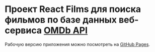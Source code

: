 # Проект React Films для поиска фильмов по базе данных веб-сервиса <a href="https://www.omdbapi.com/" target="_blank">OMDb API</a>

Рабочую версию приложения можно посмотреть на [GitHub Pages](https://igorcodes.github.io/react-films/).


